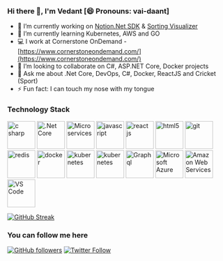 ### Hi there 👋, I'm Vedant [😄 Pronouns: vai-daant]

<!--
**KoditkarVedant/KoditkarVedant** is a ✨ _special_ ✨ repository because its `README.md` (this file) appears on your GitHub profile.

Here are some ideas to get you started:
-->
- 🔭 I’m currently working on [Notion.Net SDK](https://github.com/notion-dotnet/notion-sdk-net) & [Sorting Visualizer](https://vedant-sorting-visualizer.netlify.app/)
- 🌱 I’m currently learning Kubernetes, AWS and GO
- 💻 I work at Cornerstone OnDemand - [https://www.cornerstoneondemand.com/](https://www.cornerstoneondemand.com/)
- 👯 I’m looking to collaborate on C#, ASP.NET Core, Docker projects
- 💬 Ask me about .Net Core, DevOps, C#, Docker, ReactJS and Cricket (Sport)
- ⚡ Fun fact: I can touch my nose with my tongue

### Technology Stack
<p>
  <img src="https://icongr.am/devicon/csharp-original.svg?size=64&color=000000" title="C#" alt="c sharp" height=64 width=64 />
  <img src="https://cdn.jsdelivr.net/gh/devicons/devicon/icons/dotnetcore/dotnetcore-original.svg" title=".Net Core" alt=".Net Core" height=64 width=64 />
  <img src="https://cdn.iconscout.com/icon/premium/png-256-thumb/micro-services-2159078-1814494.png" title="Microservices" alt="Microservices" height=64 width=64 />
  <img src="https://icongr.am/devicon/javascript-original.svg?size=64&color=000000" title="JavaScript" alt="javascript" height=64 width=64 />
  <img src="https://cdn.jsdelivr.net/gh/devicons/devicon/icons/react/react-original.svg" title="ReactJs" alt="react js" height=64 width=64 />
  <img src="https://icongr.am/devicon/html5-original.svg?size=64&color=000000" title="HTML5" alt="html5" height=64 width=64 />
  <img src="https://icongr.am/devicon/git-original.svg?size=64&color=000000" title="GIT" alt="git" height=64 width=64 />
  <img src="https://icongr.am/devicon/redis-original.svg?size=64&color=000000" title="Redis" alt="redis" height=64 width=64 />
  <img src="https://icongr.am/devicon/docker-original.svg?size=64&color=000000" title="Docker" alt="docker" height=64 width=64 />
  <img src="https://cdn.jsdelivr.net/gh/devicons/devicon/icons/kubernetes/kubernetes-plain.svg" title="Kubernetes" alt="kubernetes" height=64 width=64 />
  <img src="https://cdn.jsdelivr.net/gh/devicons/devicon/icons/go/go-original.svg" title="Kubernetes" alt="kubernetes" height=64 width=64 />
  <img src="https://cdn.jsdelivr.net/gh/devicons/devicon/icons/graphql/graphql-plain.svg" title="Graphql" alt="Graphql" height=64 width=64 />
  <img src="https://cdn.jsdelivr.net/gh/devicons/devicon/icons/azure/azure-original.svg" title="Microsoft Azure" alt="Microsoft Azure" height=64 width=64 />
  <img src="https://cdn.jsdelivr.net/gh/devicons/devicon/icons/amazonwebservices/amazonwebservices-original.svg" title="Amazon Web Services" alt="Amazon Web Services" height=64 width=64 />
  <img src="https://cdn.jsdelivr.net/gh/devicons/devicon/icons/vscode/vscode-original.svg" title="VS Code" alt="VS Code" height=64 width=64 />
</p>

[![GitHub Streak](http://github-readme-streak-stats.herokuapp.com?user=KoditkarVedant&theme=github-dark&date_format=M%20j%5B%2C%20Y%5D)](https://git.io/streak-stats)

### You can follow me here
[![GitHub followers](https://img.shields.io/github/followers/KoditkarVedant?label=Follow%20%40KoditkarVedant&style=for-the-badge)](https://github.com/KoditkarVedant)
[![Twitter Follow](https://img.shields.io/twitter/follow/vedantkoditkar?style=for-the-badge)](https://twitter.com/vedantkoditkar)
<!--
[![GitHub Sponsor](https://img.shields.io/badge/SUPPORT%20AT-GITHUB-blue?style=for-the-badge)](https://github.com/sponsors/KoditkarVedant)
-->
<!--
<hr/>
<p align="center">
📫 How to reach me
<br/><br/>
<a href="https://twitter.com/vedantkoditkar" target="_blank" alt="twitter">
  <img src="https://raw.githubusercontent.com/KoditkarVedant/KoditkarVedant/master/twitter.svg" width="20" height="20" />
</a> <a href="https://www.linkedin.com/in/vedantkoditkar" target="_blank" alt="linkedin">
  <img src="https://raw.githubusercontent.com/KoditkarVedant/KoditkarVedant/master/linkedin.svg" width="20" height="20" />
</a>
</p>
-->
